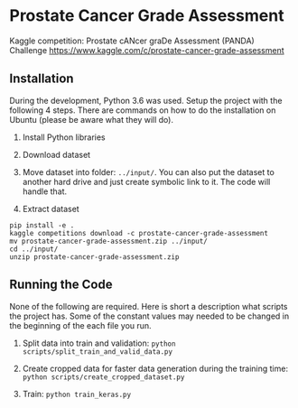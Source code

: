 # Prostate Cancer Grade Assessment

Kaggle competition: Prostate cANcer graDe Assessment (PANDA) Challenge <https://www.kaggle.com/c/prostate-cancer-grade-assessment>

## Installation

During the development, Python 3.6 was used. Setup the project with the following 4 steps. There are commands on how to do the installation on Ubuntu (please be aware what they will do).

1. Install Python libraries

1. Download dataset

1. Move dataset into folder: `../input/`. You can also put the dataset to another hard drive and just create symbolic link to it. The code will handle that.

1. Extract dataset

```shell
pip install -e .
kaggle competitions download -c prostate-cancer-grade-assessment
mv prostate-cancer-grade-assessment.zip ../input/
cd ../input/
unzip prostate-cancer-grade-assessment.zip
```

## Running the Code

None of the following are required. Here is short a description what scripts the project has. Some of the constant values may needed to be changed in the beginning of the each file you run.

1. Split data into train and validation: `python scripts/split_train_and_valid_data.py`

1. Create cropped data for faster data generation during the training time: `python scripts/create_cropped_dataset.py`

1. Train: `python train_keras.py`

